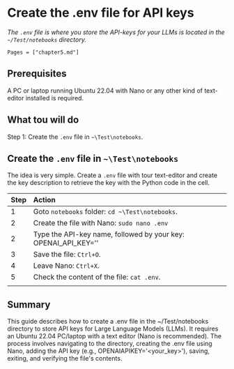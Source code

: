 # Create the .env file for API keys

*The `.env` file is where you store the API-keys for your LLMs is located in the `~/Test/notebooks` directory.*

```@contents
Pages = ["chapter5.md"]
```

## Prerequisites

A PC or laptop running Ubuntu 22.04 with Nano or any other kind of text-editor installed is required.

## What tou will do

Step 1: Create the `.env` file in `~\Test\notebooks`.  

## Create the `.env` file in `~\Test\notebooks`

The idea is very simple. Create a `.env` file with tour text-editor and create the key description to retrieve the key with the Python code in the cell.

|Step        | Action      |
|:---------- | :---------- |
| 1 | Goto `notebooks` folder: `cd ~\Test\notebooks`. |
| 2 | Create the file with Nano: `sudo nano .env` |
| 2 | Type the API-key name, followed by your key: OPENAI_API_KEY='<replace with the OpenAI API-key>' |
| 3 | Save the file: `Ctrl+O`. |
| 4 | Leave Nano: `Ctrl+X`. |
| 5 | Check the content of the file: `cat .env`. |
||

## Summary

This guide describes how to create a .env file in the ~/Test/notebooks directory to store API keys for Large Language Models (LLMs).  It requires an Ubuntu 22.04 PC/laptop with a text editor (Nano is recommended). The process involves navigating to the directory, creating the .env file using Nano, adding the API key (e.g., OPENAIAPIKEY='<your_key>'), saving, exiting, and verifying the file's contents.